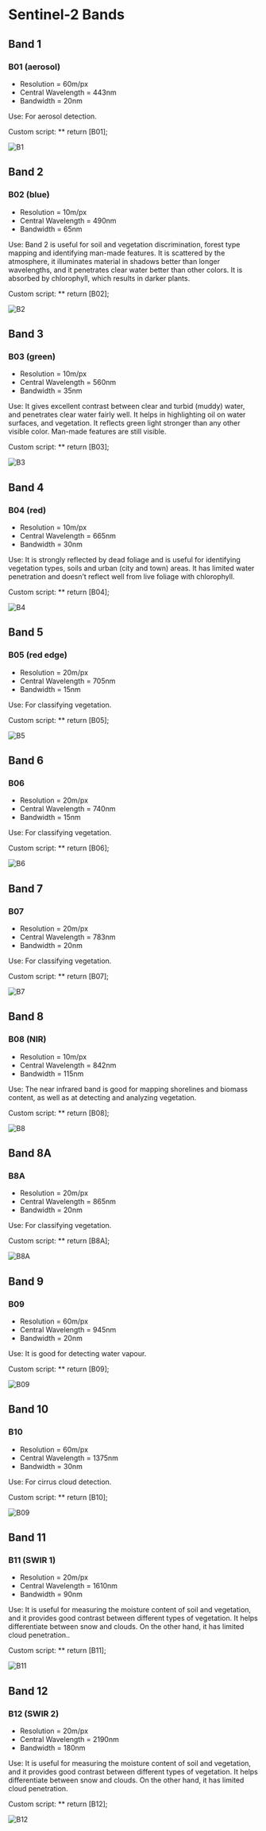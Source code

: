 # Sentinel-2 Bands

## Band 1

### B01 (aerosol)

- Resolution = 60m/px
- Central Wavelength = 443nm
- Bandwidth = 20nm

Use: For aerosol detection.

Custom script: ** return [B01];

![B1](fig/fig1.jpg)

## Band 2

### B02 (blue)

- Resolution = 10m/px
- Central Wavelength = 490nm
- Bandwidth = 65nm

Use: Band 2 is useful for soil and vegetation discrimination, forest type mapping and identifying man-made features. It is scattered by the atmosphere, it illuminates material in shadows better than longer wavelengths, and it  penetrates clear water better than other colors. It is absorbed by chlorophyll, which results in darker plants. 

Custom script: ** return [B02];

![B2](fig/fig2.jpg)

## Band 3

### B03 (green)

- Resolution = 10m/px
- Central Wavelength = 560nm
- Bandwidth = 35nm

Use: It gives excellent contrast between clear and turbid (muddy) water, and penetrates clear water fairly well. It helps in highlighting oil on water surfaces, and vegetation. It reflects green light stronger than any other visible color. Man-made features are still visible.

Custom script: ** return [B03];

![B3](fig/fig3.jpg)

## Band 4

### B04 (red)

- Resolution = 10m/px
- Central Wavelength = 665nm
- Bandwidth = 30nm

Use: It is strongly reflected by dead foliage and is useful for identifying vegetation types, soils and urban (city and town) areas. It has limited water penetration and doesn’t reflect well from live foliage with chlorophyll.

Custom script: ** return [B04];

![B4](fig/fig4.jpg)

## Band 5

### B05 (red edge)

- Resolution = 20m/px
- Central Wavelength = 705nm
- Bandwidth = 15nm

Use: For classifying vegetation.

Custom script: ** return [B05];

![B5](fig/fig5.jpg)

## Band 6

### B06

- Resolution = 20m/px
- Central Wavelength = 740nm
- Bandwidth = 15nm

Use: For classifying vegetation.

Custom script: ** return [B06];

![B6](fig/fig6.jpg)

## Band 7

### B07

- Resolution = 20m/px
- Central Wavelength = 783nm
- Bandwidth = 20nm

Use: For classifying vegetation.

Custom script: ** return [B07];

![B7](fig/fig7.jpg)

## Band 8

### B08 (NIR)

- Resolution = 10m/px
- Central Wavelength = 842nm
- Bandwidth = 115nm

Use: The near infrared band is good for mapping shorelines and biomass content, as well as at detecting and analyzing vegetation.

Custom script: ** return [B08];

![B8](fig/fig8.jpg)

## Band 8A

### B8A

- Resolution = 20m/px
- Central Wavelength = 865nm
- Bandwidth = 20nm

Use: For classifying vegetation.

Custom script: ** return [B8A];

![B8A](fig/fig8a.jpg)

## Band 9

### B09

- Resolution = 60m/px
- Central Wavelength = 945nm
- Bandwidth = 20nm

Use: It is good for detecting water vapour.

Custom script: ** return [B09];

![B09](fig/fig9.jpg)

## Band 10

### B10

- Resolution = 60m/px
- Central Wavelength = 1375nm
- Bandwidth = 30nm

Use: For cirrus cloud detection.

Custom script: ** return [B10];

![B09](fig/fig10.jpg)

## Band 11 

### B11 (SWIR 1)

- Resolution = 20m/px
- Central Wavelength = 1610nm
- Bandwidth = 90nm

Use: It is useful for measuring the moisture content of soil and vegetation, and it provides good contrast between different types of vegetation. It helps differentiate between snow and clouds. On the other hand, it has limited cloud penetration..

Custom script: ** return [B11];

![B11](fig/fig11.jpg)

## Band 12 

### B12 (SWIR 2)

- Resolution = 20m/px
- Central Wavelength = 2190nm
- Bandwidth = 180nm

Use: It is useful for measuring the moisture content of soil and vegetation, and it provides good contrast between different types of vegetation. It helps differentiate between snow and clouds. On the other hand, it has limited cloud penetration.

Custom script: ** return [B12];

![B12](fig/fig12.jpg)










